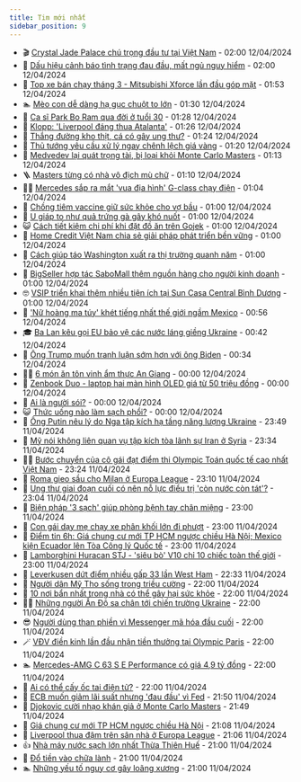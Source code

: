 ```yaml
---
title: Tim mới nhất
sidebar_position: 9
---
```


<!-- vnexpress-tin-moi-nhat:START -->
- 🎬 [Crystal Jade Palace chú trọng đầu tư tại Việt Nam](https://vnexpress.net/crystal-jade-palace-chu-trong-dau-tu-tai-viet-nam-4726264.html) - 02:00 12/04/2024
- 🐎 [Dấu hiệu cảnh báo tình trạng đau đầu, mất ngủ nguy hiểm](https://vnexpress.net/dau-hieu-canh-bao-tinh-trang-dau-dau-mat-ngu-nguy-hiem-4733303.html) - 02:00 12/04/2024
- 🦍 [Top xe bán chạy tháng 3 - Mitsubishi Xforce lần đầu góp mặt](https://vnexpress.net/oto-xe-may/v-car/doanh-so/top-xe-ban-chay-thang-3-mitsubishi-xforce-lan-dau-gop-mat-4733336.html) - 01:53 12/04/2024
- 🏊 [Mèo con dễ dàng hạ gục chuột to lớn](https://vnexpress.net/meo-con-de-dang-ha-guc-chuot-to-lon-4732086.html) - 01:30 12/04/2024
- 🎊 [Ca sĩ Park Bo Ram qua đời ở tuổi 30](https://vnexpress.net/ca-si-park-bo-ram-qua-doi-o-tuoi-30-4733346.html) - 01:28 12/04/2024
- 🎃 [Klopp: &#39;Liverpool đáng thua Atalanta&#39;](https://vnexpress.net/klopp-liverpool-dang-thua-atalanta-4733315.html) - 01:26 12/04/2024
- 🧰 [Thắng đường kho thịt, cá có gây ung thư?](https://vnexpress.net/thang-duong-kho-thit-ca-co-gay-ung-thu-4733130.html) - 01:24 12/04/2024
- 🔭 [Thủ tướng yêu cầu xử lý ngay chênh lệch giá vàng](https://vnexpress.net/thu-tuong-yeu-cau-xu-ly-ngay-chenh-lech-gia-vang-4733338.html) - 01:20 12/04/2024
- 🫶 [Medvedev lại quát trọng tài, bị loại khỏi Monte Carlo Masters](https://vnexpress.net/medvedev-lai-quat-trong-tai-bi-loai-khoi-monte-carlo-masters-4733327.html) - 01:13 12/04/2024
- 🪜 [Masters từng có nhà vô địch mù chữ](https://vnexpress.net/masters-tung-co-nha-vo-dich-mu-chu-4733341.html) - 01:10 12/04/2024
- 👨‍🏫 [Mercedes sắp ra mắt &#39;vua địa hình&#39; G-class chạy điện](https://vnexpress.net/mercedes-sap-ra-mat-vua-dia-hinh-g-class-chay-dien-4732986.html) - 01:04 12/04/2024
- 🎊 [Chồng tiêm vaccine giữ sức khỏe cho vợ bầu](https://vnexpress.net/chong-tiem-vaccine-giu-suc-khoe-cho-vo-bau-4733304.html) - 01:00 12/04/2024
- 🎊 [U giáp to như quả trứng gà gây khó nuốt](https://vnexpress.net/u-giap-to-nhu-qua-trung-ga-gay-kho-nuot-4733274.html) - 01:00 12/04/2024
- 😺 [Cách tiết kiệm chi phí khi đặt đồ ăn trên Gojek](https://vnexpress.net/cach-tiet-kiem-chi-phi-khi-dat-do-an-tren-gojek-4733243.html) - 01:00 12/04/2024
- 🐘 [Home Credit Việt Nam chia sẻ giải pháp phát triển bền vững](https://vnexpress.net/home-credit-viet-nam-chia-se-giai-phap-phat-trien-ben-vung-4733145.html) - 01:00 12/04/2024
- 🌁 [Cách giúp táo Washington xuất ra thị trường quanh năm](https://vnexpress.net/cach-giup-tao-washington-xuat-ra-thi-truong-quanh-nam-4733121.html) - 01:00 12/04/2024
- 🐲 [BigSeller hợp tác SaboMall thêm nguồn hàng cho người kinh doanh](https://vnexpress.net/bigseller-hop-tac-sabomall-them-nguon-hang-cho-nguoi-kinh-doanh-4733095.html) - 01:00 12/04/2024
- 🤓 [VSIP triển khai thêm nhiều tiện ích tại Sun Casa Central Bình Dương](https://vnexpress.net/vsip-trien-khai-them-nhieu-tien-ich-tai-sun-casa-central-binh-duong-4733081.html) - 01:00 12/04/2024
- 💪 [&#39;Nữ hoàng ma túy&#39; khét tiếng nhất thế giới ngầm Mexico](https://vnexpress.net/nu-hoang-ma-tuy-khet-tieng-nhat-the-gioi-ngam-mexico-4733296.html) - 00:56 12/04/2024
- 🎓 [Ba Lan kêu gọi EU bảo vệ các nước láng giềng Ukraine](https://vnexpress.net/ba-lan-keu-goi-eu-bao-ve-cac-nuoc-lang-gieng-ukraine-4733308.html) - 00:42 12/04/2024
- 🫣 [Ông Trump muốn tranh luận sớm hơn với ông Biden](https://vnexpress.net/ong-trump-muon-tranh-luan-som-hon-voi-ong-biden-4733305.html) - 00:34 12/04/2024
- 🧑‍💻 [6 món ăn tôn vinh ẩm thực An Giang](https://vnexpress.net/6-mon-an-ton-vinh-am-thuc-an-giang-4732090.html) - 00:00 12/04/2024
- 🐲 [Zenbook Duo - laptop hai màn hình OLED giá từ 50 triệu đồng](https://vnexpress.net/zenbook-duo-laptop-hai-man-hinh-oled-gia-tu-50-trieu-dong-4732848.html) - 00:00 12/04/2024
- 🌝 [Ai là người sói?](https://vnexpress.net/ai-la-nguoi-soi-4730991.html) - 00:00 12/04/2024
- 😺 [Thức uống nào làm sạch phổi?](https://vnexpress.net/thuc-uong-nao-lam-sach-phoi-4733201.html) - 00:00 12/04/2024
- 🐎 [Ông Putin nêu lý do Nga tập kích hạ tầng năng lượng Ukraine](https://vnexpress.net/ong-putin-neu-ly-do-nga-tap-kich-ha-tang-nang-luong-ukraine-4733301.html) - 23:49 11/04/2024
- 🎡 [Mỹ nói không liên quan vụ tập kích tòa lãnh sự Iran ở Syria](https://vnexpress.net/my-noi-khong-lien-quan-vu-tap-kich-toa-lanh-su-iran-o-syria-4733300.html) - 23:34 11/04/2024
- 👨‍🏫 [Bước chuyển của cô gái đạt điểm thi Olympic Toán quốc tế cao nhất Việt Nam](https://vnexpress.net/buoc-chuyen-cua-co-gai-dat-diem-thi-olympic-toan-quoc-te-cao-nhat-viet-nam-4732890.html) - 23:24 11/04/2024
- 🦆 [Roma gieo sầu cho Milan ở Europa League](https://vnexpress.net/roma-gieo-sau-cho-milan-o-europa-league-4733299.html) - 23:10 11/04/2024
- 🚦 [Ung thư giai đoạn cuối có nên nỗ lực điều trị &#39;còn nước còn tát&#39;?](https://vnexpress.net/ung-thu-giai-doan-cuoi-co-nen-no-luc-dieu-tri-con-nuoc-con-tat-4731621.html) - 23:04 11/04/2024
- 💫 [Biện pháp &#39;3 sạch&#39; giúp phòng bệnh tay chân miệng](https://vnexpress.net/bien-phap-3-sach-giup-phong-benh-tay-chan-mieng-4733089.html) - 23:00 11/04/2024
- 🎉 [Con gái dạy mẹ chạy xe phân khối lớn đi phượt](https://vnexpress.net/con-gai-day-me-chay-xe-phan-khoi-lon-di-phuot-4732385.html) - 23:00 11/04/2024
- 🌋 [Điểm tin 6h: Giá chung cư mới TP HCM ngược chiều Hà Nội; Mexico kiện Ecuador lên Tòa Công lý Quốc tế](https://vnexpress.net/diem-tin-6h-gia-chung-cu-moi-tp-hcm-nguoc-chieu-ha-noi-mexico-kien-ecuador-len-toa-cong-ly-quoc-te-4733302.html) - 23:00 11/04/2024
- 🤖 [Lamborghini Huracan STJ - &#39;siêu bò&#39; V10 chỉ 10 chiếc toàn thế giới](https://vnexpress.net/lamborghini-huracan-stj-sieu-bo-v10-chi-10-chiec-toan-the-gioi-4733116.html) - 23:00 11/04/2024
- 🦏 [Leverkusen dứt điểm nhiều gấp 33 lần West Ham](https://vnexpress.net/leverkusen-dut-diem-nhieu-gap-33-lan-west-ham-4733295.html) - 22:33 11/04/2024
- 🦩 [Người dân Mỹ Tho sống trong triều cường](https://vnexpress.net/nguoi-dan-my-tho-song-trong-trieu-cuong-4733268.html) - 22:00 11/04/2024
- 👺 [10 nơi bẩn nhất trong nhà có thể gây hại sức khỏe](https://vnexpress.net/10-noi-ban-nhat-trong-nha-co-the-gay-hai-suc-khoe-4732982.html) - 22:00 11/04/2024
- 🧑‍🏫 [Những người Ấn Độ sa chân tới chiến trường Ukraine](https://vnexpress.net/nhung-nguoi-an-do-sa-chan-toi-chien-truong-ukraine-4732909.html) - 22:00 11/04/2024
- 😎 [Người dùng than phiền vì Messenger mã hóa đầu cuối](https://vnexpress.net/nguoi-dung-than-phien-vi-messenger-ma-hoa-dau-cuoi-4730182.html) - 22:00 11/04/2024
- 🪄 [VĐV điền kinh lần đầu nhận tiền thưởng tại Olympic Paris](https://vnexpress.net/vdv-dien-kinh-lan-dau-nhan-tien-thuong-tai-olympic-paris-4733287.html) - 22:00 11/04/2024
- 🏊 [Mercedes-AMG C 63 S E Performance có giá 4,9 tỷ đồng](https://vnexpress.net/mercedes-amg-c-63-s-e-performance-co-gia-4-9-ty-dong-4733057.html) - 22:00 11/04/2024
- 💃 [Ai có thể cấy ốc tai điện tử?](https://vnexpress.net/ai-co-the-cay-oc-tai-dien-tu-4733190.html) - 22:00 11/04/2024
- 🦆 [ECB muốn giảm lãi suất nhưng &#39;đau đầu&#39; vì Fed](https://vnexpress.net/ecb-muon-giam-lai-suat-nhung-dau-dau-vi-fed-4733289.html) - 21:50 11/04/2024
- 🎊 [Djokovic cười nhạo khán giả ở Monte Carlo Masters](https://vnexpress.net/djokovic-cuoi-nhao-khan-gia-o-monte-carlo-masters-4733297.html) - 21:49 11/04/2024
- 👺 [Giá chung cư mới TP HCM ngược chiều Hà Nội](https://vnexpress.net/gia-chung-cu-moi-tp-hcm-nguoc-chieu-ha-noi-4733079.html) - 21:08 11/04/2024
- 🎡 [Liverpool thua đậm trên sân nhà ở Europa League](https://vnexpress.net/liverpool-thua-dam-tren-san-nha-o-europa-league-4733298.html) - 21:06 11/04/2024
- 👍 [Nhà máy nước sạch lớn nhất Thừa Thiên Huế](https://vnexpress.net/nha-may-nuoc-sach-lon-nhat-thua-thien-hue-4733124.html) - 21:00 11/04/2024
- 🐎 [Đổ tiền vào chữa lành](https://vnexpress.net/do-tien-vao-chua-lanh-4733283.html) - 21:00 11/04/2024
- 🏊 [Những yếu tố nguy cơ gây loãng xương](https://vnexpress.net/nhung-yeu-to-nguy-co-gay-loang-xuong-4732155.html) - 21:00 11/04/2024<!-- vnexpress-tin-moi-nhat:END -->
